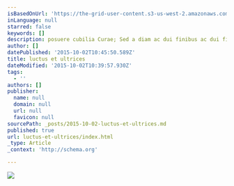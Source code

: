 ```yaml
---
isBasedOnUrl: 'https://the-grid-user-content.s3-us-west-2.amazonaws.com/e221ee38-ef98-4437-8dd8-3ee5be77db3c.jpg'
inLanguage: null
starred: false
keywords: []
description: posuere cubilia Curae; Sed a diam ac dui finibus ac dui finibus consequat
author: []
datePublished: '2015-10-02T10:45:50.589Z'
title: luctus et ultrices
dateModified: '2015-10-02T10:39:57.930Z'
tags:
  - ''
authors: []
publisher:
  name: null
  domain: null
  url: null
  favicon: null
sourcePath: _posts/2015-10-02-luctus-et-ultrices.md
published: true
url: luctus-et-ultrices/index.html
_type: Article
_context: 'http://schema.org'

---
```

![](https://the-grid-user-content.s3-us-west-2.amazonaws.com/e221ee38-ef98-4437-8dd8-3ee5be77db3c.jpg)
